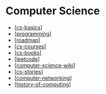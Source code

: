 Computer Science
===

- [[cs-basics]]
- [[programming]]
- [[roadmap]]
- [[cs-courses]]
- [[cs-books]]
- [[leetcode]]
- [[computer-science-wiki]]
- [[cs-stories]]
- [[computer-networking]]
- [[history-of-computing]]

[//begin]: # "Autogenerated link references for markdown compatibility"
[cs-basics]: cs-basics/cs-basics.md "CS Basics"
[programming]: ../programming/programming.md "Programming"
[roadmap]: roadmap/roadmap.md "Roadmap"
[cs-courses]: cs-courses/cs-courses.md "CS Courses"
[cs-books]: books/cs-books.md "Computer Science Books"
[leetcode]: leetcode/leetcode.md "Leetcode"
[computer-science-wiki]: wiki/computer-science-wiki.md "Computer Science Wiki"
[cs-stories]: cs-stories/cs-stories.md "CS Stories"
[computer-networking]: computer-networking/computer-networking.md "Computer Networking"
[history-of-computing]: history-of-computing/history-of-computing.md "History of Computing"
[//end]: # "Autogenerated link references"
